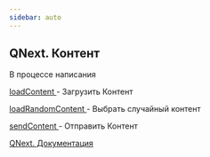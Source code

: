 ```yaml
---
sidebar: auto
---
```


## QNext. Контент

В процессе написания







[loadContent ](/docs-test/ph/QNext-admin-reaction-loadContent-05-07)- Загрузить Контент

[loadRandomContent ](/docs-test/ph/QNext-admin-reaction-loadRandomContent-05-07)- Выбрать случайный контент

[sendContent ](/docs-test/ph/QNext-admin-reaction-sendContent-05-07)- Отправить Контент



[QNext. Документация](/docs-test/ph/QNext-admin-documentation-05-08)